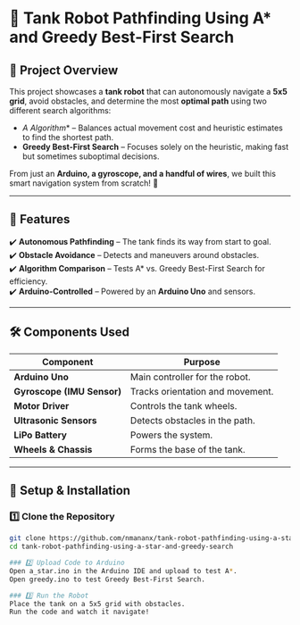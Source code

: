 # 🚀 Tank Robot Pathfinding Using A* and Greedy Best-First Search  

## 🤖 Project Overview  
This project showcases a **tank robot** that can autonomously navigate a **5x5 grid**, avoid obstacles, and determine the most **optimal path** using two different search algorithms:  

- **A* Algorithm** – Balances actual movement cost and heuristic estimates to find the shortest path.  
- **Greedy Best-First Search** – Focuses solely on the heuristic, making fast but sometimes suboptimal decisions.  

From just an **Arduino, a gyroscope, and a handful of wires**, we built this smart navigation system from scratch! 🚀  

---

## 📜 Features  
✔️ **Autonomous Pathfinding** – The tank finds its way from start to goal.  
✔️ **Obstacle Avoidance** – Detects and maneuvers around obstacles.  
✔️ **Algorithm Comparison** – Tests A* vs. Greedy Best-First Search for efficiency.  
✔️ **Arduino-Controlled** – Powered by an **Arduino Uno** and sensors.  

---

## 🛠️ Components Used  
| Component  | Purpose |
|------------|---------|
| **Arduino Uno**  | Main controller for the robot.  |
| **Gyroscope (IMU Sensor)**  | Tracks orientation and movement.  |
| **Motor Driver**  | Controls the tank wheels.  |
| **Ultrasonic Sensors**  | Detects obstacles in the path.  |
| **LiPo Battery**  | Powers the system.  |
| **Wheels & Chassis**  | Forms the base of the tank.  |

---

## 🔧 Setup & Installation  

### 1️⃣ Clone the Repository  
```bash
git clone https://github.com/nmananx/tank-robot-pathfinding-using-a-star-and-greedy-search.git
cd tank-robot-pathfinding-using-a-star-and-greedy-search

### 2️⃣ Upload Code to Arduino
Open a_star.ino in the Arduino IDE and upload to test A*.
Open greedy.ino to test Greedy Best-First Search.

### 3️⃣ Run the Robot 
Place the tank on a 5x5 grid with obstacles.
Run the code and watch it navigate!
